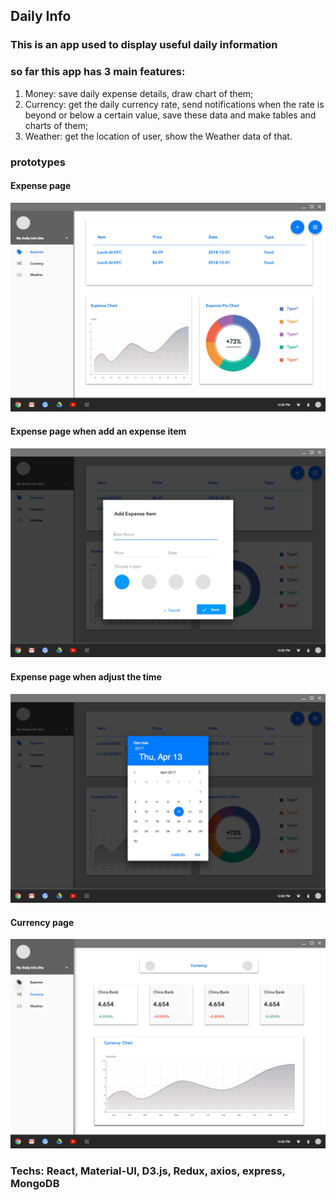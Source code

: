 ## Daily Info

### This is an app used to display useful daily information

### so far this app has 3 main features:
1. Money: save daily expense details, draw chart of them;
2. Currency: get the daily currency rate, send notifications when the rate is beyond or below a certain value, save these data and make tables and charts of them;
3. Weather: get the location of user, show the Weather data of that.

### prototypes
#### Expense page
![](./prototypes/1.png)
#### Expense page when add an expense item
![](./prototypes/2.png)
#### Expense page when adjust the time
![](./prototypes/4.png)
#### Currency page
![](./prototypes/3.png)


### Techs: React, Material-UI, D3.js, Redux, axios, express, MongoDB
